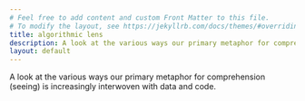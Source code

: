 ```yaml
---
# Feel free to add content and custom Front Matter to this file.
# To modify the layout, see https://jekyllrb.com/docs/themes/#overriding-theme-defaults
title: algorithmic lens
description: A look at the various ways our primary metaphor for comprehension (seeing) is increasingly interwoven with data and code.
layout: default
---
```


A look at the various ways our primary metaphor for comprehension (seeing) is increasingly interwoven with data and code.